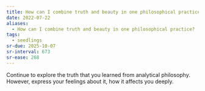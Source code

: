 ```yaml
---
title: How can I combine truth and beauty in one philosophical practice?
date: 2022-07-22
aliases:
  - How can I combine truth and beauty in one philosophical practice?
tags:
  - seedlings
sr-due: 2025-10-07
sr-interval: 673
sr-ease: 268
---
```

Continue to explore the truth that you learned from analytical philosophy. However, express your feelings about it, how it affects you deeply.
